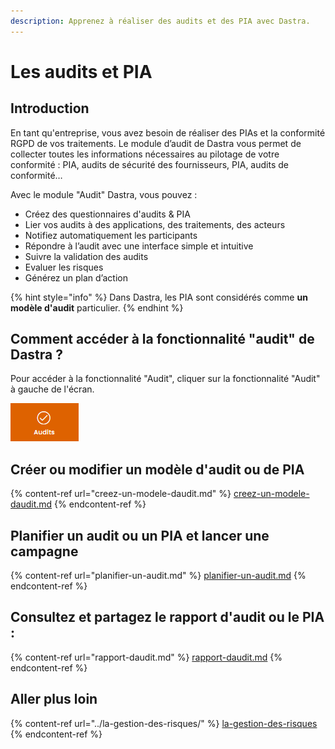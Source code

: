 ```yaml
---
description: Apprenez à réaliser des audits et des PIA avec Dastra.
---
```


# Les audits et PIA

## Introduction

En tant qu'entreprise, vous avez besoin de réaliser des PIAs et la conformité RGPD de vos traitements. Le module d’audit de Dastra vous permet de collecter toutes les informations nécessaires au pilotage de votre conformité : PIA, audits de sécurité des fournisseurs, PIA, audits de conformité…&#x20;

Avec le module "Audit" Dastra, vous pouvez :

* Créez des questionnaires d'audits & PIA
* Lier vos audits à des applications, des traitements, des acteurs
* Notifiez automatiquement les participants
* Répondre à l’audit avec une interface simple et intuitive&#x20;
* Suivre la validation des audits
* Evaluer les risques
* Générez un plan d’action

{% hint style="info" %}
Dans Dastra, les PIA sont considérés comme **un modèle d'audit** particulier.
{% endhint %}

## Comment accéder à la fonctionnalité "audit" de Dastra ?

&#x20;Pour accéder à la fonctionnalité "Audit", cliquer sur la fonctionnalité "Audit" à gauche de l'écran.

![](<../../.gitbook/assets/image (137).png>)

## Créer ou modifier un modèle d'audit ou de PIA

{% content-ref url="creez-un-modele-daudit.md" %}
[creez-un-modele-daudit.md](creez-un-modele-daudit.md)
{% endcontent-ref %}

## Planifier un audit ou un PIA et lancer une campagne

{% content-ref url="planifier-un-audit.md" %}
[planifier-un-audit.md](planifier-un-audit.md)
{% endcontent-ref %}

## Consultez et partagez le rapport d'audit ou le PIA :

{% content-ref url="rapport-daudit.md" %}
[rapport-daudit.md](rapport-daudit.md)
{% endcontent-ref %}

## Aller plus loin

{% content-ref url="../la-gestion-des-risques/" %}
[la-gestion-des-risques](../la-gestion-des-risques/)
{% endcontent-ref %}

